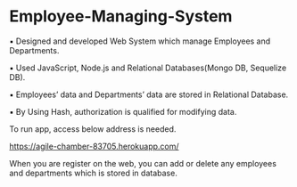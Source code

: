 # Employee-Managing-System

▪ Designed and developed Web System which manage Employees and Departments.

▪ Used JavaScript, Node.js and Relational Databases(Mongo DB, Sequelize DB).

▪ Employees’ data and Departments’ data are stored in Relational Database.

▪ By Using Hash, authorization is qualified for modifying data.



To run app, access below address is needed.

https://agile-chamber-83705.herokuapp.com/

When you are register on the web, you can add or delete any employees and departments which is stored in database.

